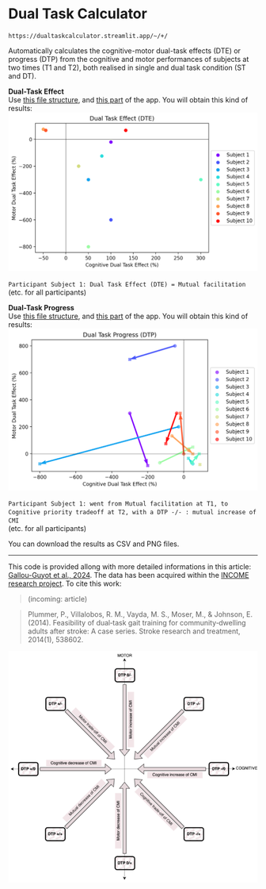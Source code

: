 # Dual Task Calculator

```
https://dualtaskcalculator.streamlit.app/~/+/
```

Automatically calculates the cognitive-motor dual-task effects (DTE) or progress (DTP) from the cognitive and motor performances of subjects at two times (T1 and T2), both realised in single and dual task condition (ST and DT).  

**Dual-Task Effect**  
Use [this file structure](https://github.com/MatthieuGG/DualTaskCalculator/blob/main/samples/testDTE.csv), and [this part](https://dualtaskcalculator.streamlit.app/~/+/Dual_Task_Effect) of the app. You will obtain this kind of results:  
![Dual Task Effect Graph](https://github.com/MatthieuGG/DualTaskCalculator/blob/main/samples/plot_DTE.png?raw=true)  

`Participant Subject 1: Dual Task Effect (DTE) = Mutual facilitation`  
(etc. for all participants) 

**Dual-Task Progress**  
Use [this file structure](https://github.com/MatthieuGG/DualTaskCalculator/blob/main/samples/testDTP.csv), and [this part](https://dualtaskcalculator.streamlit.app/~/+/Dual_Task_Progress) of the app. You will obtain this kind of results:  
![Dual Task Progress Graph](https://github.com/MatthieuGG/DualTaskCalculator/blob/main/samples/plot_DTP.png?raw=true)  

`Participant Subject 1: went from Mutual facilitation at T1, to Cognitive priority tradeoff at T2, with a DTP -/- : mutual increase of CMI`  
(etc. for all participants)  

You can download the results as CSV and PNG files.

---
This code is provided allong with more detailed informations in this article: [Gallou-Guyot et al., 2024](). The data has been acquired within the [INCOME research project](https://matthieugg.github.io/income.html).  To cite this work:  
> (incoming: article)  

> Plummer, P., Villalobos, R. M., Vayda, M. S., Moser, M., & Johnson, E. (2014). Feasibility of dual‐task gait training for community‐dwelling adults after stroke: A case series. Stroke research and treatment, 2014(1), 538602.

![Dual Task Progress](https://github.com/MatthieuGG/DualTaskCalculator/blob/main/images/DTP.png?raw=true)
